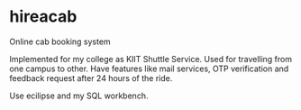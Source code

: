 # hireacab
Online cab booking system

Implemented for my college as KIIT Shuttle Service.
Used for travelling from one campus to other.
Have features like mail services, OTP verification and feedback request after 24 hours of the ride.

Use ecilipse and my SQL workbench.
